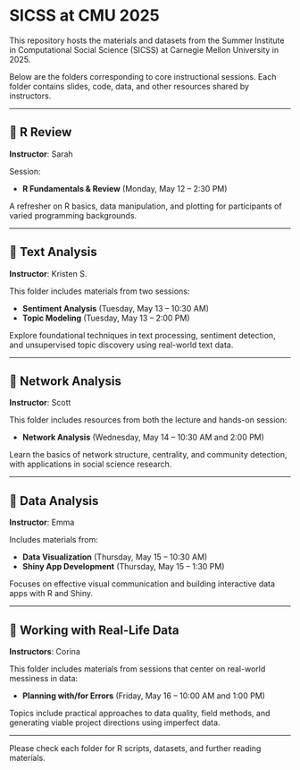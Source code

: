 # SICSS at CMU 2025

This repository hosts the materials and datasets from the Summer Institute in Computational Social Science (SICSS) at Carnegie Mellon University in 2025.

Below are the folders corresponding to core instructional sessions. Each folder contains slides, code, data, and other resources shared by instructors.

---

## 📂 R Review  
**Instructor**: Sarah

Session:
- **R Fundamentals & Review** (Monday, May 12 – 2:30 PM)

A refresher on R basics, data manipulation, and plotting for participants of varied programming backgrounds.

---

## 📂 Text Analysis  
**Instructor**: Kristen S.

This folder includes materials from two sessions:
- **Sentiment Analysis** (Tuesday, May 13 – 10:30 AM)  
- **Topic Modeling** (Tuesday, May 13 – 2:00 PM)  

Explore foundational techniques in text processing, sentiment detection, and unsupervised topic discovery using real-world text data.

---

## 📂 Network Analysis  
**Instructor**: Scott

This folder includes resources from both the lecture and hands-on session:
- **Network Analysis** (Wednesday, May 14 – 10:30 AM and 2:00 PM)

Learn the basics of network structure, centrality, and community detection, with applications in social science research.

---

## 📂 Data Analysis  
**Instructor**: Emma

Includes materials from:
- **Data Visualization** (Thursday, May 15 – 10:30 AM)  
- **Shiny App Development** (Thursday, May 15 – 1:30 PM)

Focuses on effective visual communication and building interactive data apps with R and Shiny.

---

## 📂 Working with Real-Life Data  
**Instructors**: Corina

This folder includes materials from sessions that center on real-world messiness in data:
- **Planning with/for Errors** (Friday, May 16 – 10:00 AM and 1:00 PM) 


Topics include practical approaches to data quality, field methods, and generating viable project directions using imperfect data.

---

Please check each folder for R scripts, datasets, and further reading materials.
